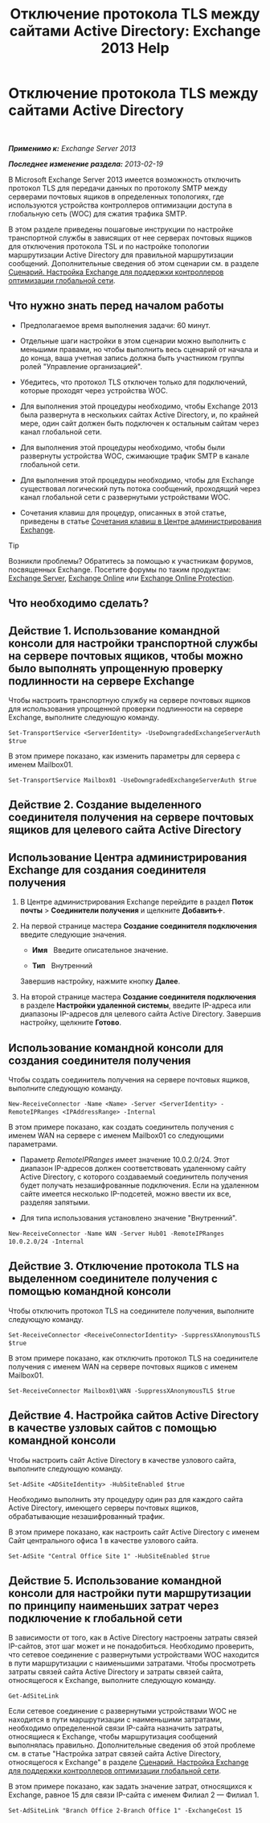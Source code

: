 ﻿---
title: 'Отключение протокола TLS между сайтами Active Directory: Exchange 2013 Help'
TOCTitle: Отключение протокола TLS между сайтами Active Directory
ms:assetid: 1e1a0acf-24e7-4f94-9b33-603a4e0a812c
ms:mtpsurl: https://technet.microsoft.com/ru-ru/library/Dd876856(v=EXCHG.150)
ms:contentKeyID: 52061208
ms.date: 04/30/2018
mtps_version: v=EXCHG.150
ms.translationtype: HT
---

# Отключение протокола TLS между сайтами Active Directory

 

_**Применимо к:** Exchange Server 2013_

_**Последнее изменение раздела:** 2013-02-19_

В Microsoft Exchange Server 2013 имеется возможность отключить протокол TLS для передачи данных по протоколу SMTP между серверами почтовых ящиков в определенных топологиях, где используются устройства контроллеров оптимизации доступа в глобальную сеть (WOC) для сжатия трафика SMTP.

В этом разделе приведены пошаговые инструкции по настройке транспортной службы в зависящих от нее серверах почтовых ящиков для отключения протокола TSL и по настройке топологии маршрутизации Active Directory для правильной маршрутизации сообщений. Дополнительные сведения об этом сценарии см. в разделе [Сценарий. Настройка Exchange для поддержки контроллеров оптимизации глобальной сети](scenario-configure-exchange-to-support-wan-optimization-controllers-exchange-2013-help.md).

## Что нужно знать перед началом работы

  - Предполагаемое время выполнения задачи: 60 минут.

  - Отдельные шаги настройки в этом сценарии можно выполнить с меньшими правами, но чтобы выполнить весь сценарий от начала и до конца, ваша учетная запись должна быть участником группы ролей "Управление организацией".

  - Убедитесь, что протокол TLS отключен только для подключений, которые проходят через устройства WOC.

  - Для выполнения этой процедуры необходимо, чтобы Exchange 2013 была развернута в нескольких сайтах Active Directory, и, по крайней мере, один сайт должен быть подключен к остальным сайтам через канал глобальной сети.

  - Для выполнения этой процедуры необходимо, чтобы были развернуты устройства WOC, сжимающие трафик SMTP в канале глобальной сети.

  - Для выполнения этой процедуры необходимо, чтобы для Exchange существовал логический путь потока сообщений, проходящий через канал глобальной сети с развернутыми устройствами WOC.

  - Сочетания клавиш для процедур, описанных в этой статье, приведены в статье [Сочетания клавиш в Центре администрирования Exchange](keyboard-shortcuts-in-the-exchange-admin-center-exchange-online-protection-help.md).

> [!TIP]  
> Возникли проблемы? Обратитесь за помощью к участникам форумов, посвященных Exchange. Посетите форумы по таким продуктам: <a href="https://go.microsoft.com/fwlink/p/?linkid=60612">Exchange Server</a>, <a href="https://go.microsoft.com/fwlink/p/?linkid=267542">Exchange Online</a> или <a href="https://go.microsoft.com/fwlink/p/?linkid=285351">Exchange Online Protection</a>.


## Что необходимо сделать?

## Действие 1. Использование командной консоли для настройки транспортной службы на сервере почтовых ящиков, чтобы можно было выполнять упрощенную проверку подлинности на сервере Exchange

Чтобы настроить транспортную службу на сервере почтовых ящиков для использования упрощенной проверки подлинности на сервере Exchange, выполните следующую команду.

    Set-TransportService <ServerIdentity> -UseDowngradedExchangeServerAuth $true

В этом примере показано, как изменить параметры для сервера с именем Mailbox01.

    Set-TransportService Mailbox01 -UseDowngradedExchangeServerAuth $true

## Действие 2. Создание выделенного соединителя получения на сервере почтовых ящиков для целевого сайта Active Directory

## Использование Центра администрирования Exchange для создания соединителя получения

1.  В Центре администрирования Exchange перейдите в раздел **Поток почты** \> **Соединители получения** и щелкните **Добавить**![Значок добавления](images/JJ218640.c1e75329-d6d7-4073-a27d-498590bbb558(EXCHG.150).gif "Значок добавления").

2.  На первой странице мастера **Создание соединителя подключения** введите следующие значения.
    
      - **Имя**   Введите описательное значение.
    
      - **Тип**   Внутренний
    
    Завершив настройку, нажмите кнопку **Далее**.

3.  На второй странице мастера **Создание соединителя подключения** в разделе **Настройки удаленной системы**, введите IP-адреса или диапазоны IP-адресов для целевого сайта Active Directory. Завершив настройку, щелкните **Готово**.

## Использование командной консоли для создания соединителя получения

Чтобы создать соединитель получения на сервере почтовых ящиков, выполните следующую команду.

    New-ReceiveConnector -Name <Name> -Server <ServerIdentity> -RemoteIPRanges <IPAddressRange> -Internal

В этом примере показано, как создать соединитель получения с именем WAN на сервере с именем Mailbox01 со следующими параметрами.

  - Параметр *RemoteIPRanges* имеет значение 10.0.2.0/24. Этот диапазон IP-адресов должен соответствовать удаленному сайту Active Directory, с которого создаваемый соединитель получения будет получать незашифрованные подключения. Если на удаленном сайте имеется несколько IP-подсетей, можно ввести их все, разделяя запятыми.

  - Для типа использования установлено значение "Внутренний".

<!-- end list -->

    New-ReceiveConnector -Name WAN -Server Hub01 -RemoteIPRanges 10.0.2.0/24 -Internal

## Действие 3. Отключение протокола TLS на выделенном соединителе получения с помощью командной консоли

Чтобы отключить протокол TLS на соединителе получения, выполните следующую команду.

    Set-ReceiveConnector <ReceiveConnectorIdentity> -SuppressXAnonymousTLS $true

В этом примере показано, как отключить протокол TLS на соединителе получения с именем WAN на сервере почтовых ящиков с именем Mailbox01.

    Set-ReceiveConnector Mailbox01\WAN -SuppressXAnonymousTLS $true

## Действие 4. Настройка сайтов Active Directory в качестве узловых сайтов с помощью командной консоли

Чтобы настроить сайт Active Directory в качестве узлового сайта, выполните следующую команду.

    Set-AdSite <ADSiteIdentity> -HubSiteEnabled $true

Необходимо выполнить эту процедуру один раз для каждого сайта Active Directory, имеющего серверы почтовых ящиков, обрабатывающие незашифрованный трафик.

В этом примере показано, как настроить сайт Active Directory с именем Сайт центрального офиса 1 в качестве узлового сайта.

    Set-AdSite "Central Office Site 1" -HubSiteEnabled $true

## Действие 5. Использование командной консоли для настройки пути маршрутизации по принципу наименьших затрат через подключение к глобальной сети

В зависимости от того, как в Active Directory настроены затраты связей IP-сайтов, этот шаг может и не понадобиться. Необходимо проверить, что сетевое соединение с развернутыми устройствами WOC находится в пути маршрутизации с наименьшими затратами. Чтобы просмотреть затраты связей сайта Active Directory и затраты связей сайта, относящегося к Exchange, выполните следующую команду.

    Get-AdSiteLink

Если сетевое соединение с развернутыми устройствами WOC не находится в пути маршрутизации с наименьшими затратами, необходимо определенной связи IP-сайта назначить затраты, относящиеся к Exchange, чтобы маршрутизация сообщений выполнялась правильно. Дополнительные сведения об этой проблеме см. в статье "Настройка затрат связей сайта Active Directory, относящегося к Exchange" в разделе [Сценарий. Настройка Exchange для поддержки контроллеров оптимизации глобальной сети](scenario-configure-exchange-to-support-wan-optimization-controllers-exchange-2013-help.md).

В этом примере показано, как задать значение затрат, относящихся к Exchange, равное 15 для связи IP-сайта с именем Филиал 2 — Филиал 1.

    Set-AdSiteLink "Branch Office 2-Branch Office 1" -ExchangeCost 15

